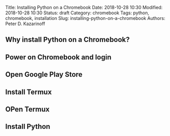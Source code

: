 Title: Installing Python on a Chromebook
Date: 2018-10-28 10:30
Modified: 2018-10-28 10:30
Status: draft
Category: chromebook
Tags: python, chromebook, installation
Slug: installing-python-on-a-chromebook
Authors: Peter D. Kazarinoff

## Why install Python on a Chromebook?

## Power on Chromebook and login

## Open Google Play Store

## Install Termux

## OPen Termux

## Install Python

